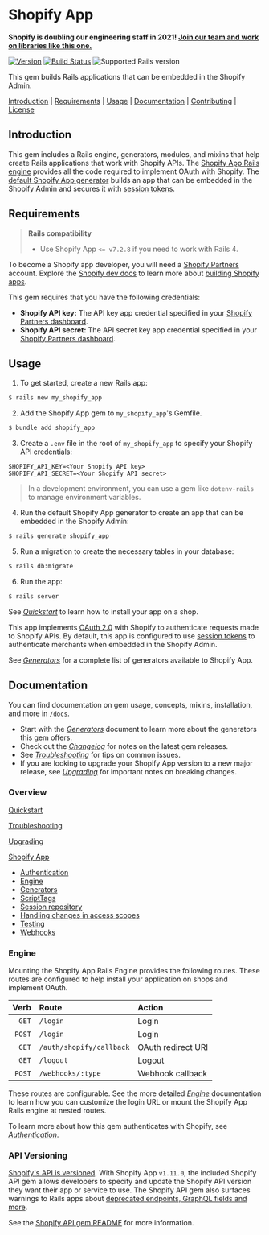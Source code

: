 # Shopify App

**Shopify is doubling our engineering staff in 2021! [Join our team and work on libraries like this one.](https://smrtr.io/5GGrK)**

[![Version][gem]][gem_url] [![Build Status](https://github.com/Shopify/shopify_app/workflows/CI/badge.svg)](https://github.com/Shopify/shopify_app/actions?query=workflow%3ACI) ![Supported Rails version][supported_rails_version]

[gem]: https://img.shields.io/gem/v/shopify_app.svg
[gem_url]: https://rubygems.org/gems/shopify_app
[supported_rails_version]: https://img.shields.io/badge/rails-%3C6.2.0-orange

This gem builds Rails applications that can be embedded in the Shopify Admin.

[Introduction](#introduction) | 
[Requirements](#requirements) | 
[Usage](#usage) | 
[Documentation](#documentation) | 
[Contributing](/CONTRIBUTING.md) |
[License](/LICENSE)


## Introduction

This gem includes a Rails engine, generators, modules, and mixins that help create Rails applications that work with Shopify APIs. The [Shopify App Rails engine](/docs/shopify_app/engine.md) provides all the code required to implement OAuth with Shopify. The [default Shopify App generator](/docs/shopify_app/generators.md#-environment-rails-generate-shopify_app) builds an app that can be embedded in the Shopify Admin and secures it with [session tokens](https://shopify.dev/concepts/apps/building-embedded-apps-using-session-tokens).

<!-- This section is linked to in `templates/shopify_app.rb.tt`. Be careful renaming this heading. -->
## Requirements

> **Rails compatibility** 
> * Use Shopify App `<= v7.2.8` if you need to work with Rails 4.

To become a Shopify app developer, you will need a [Shopify Partners](https://www.shopify.com/partners) account. Explore the [Shopify dev docs](https://shopify.dev/concepts/shopify-introduction) to learn more about [building Shopify apps](https://shopify.dev/concepts/apps).

This gem requires that you have the following credentials:

- **Shopify API key:** The API key app credential specified in your [Shopify Partners dashboard](https://partners.shopify.com/organizations). 
- **Shopify API secret:** The API secret key app credential specified in your [Shopify Partners dashboard](https://partners.shopify.com/organizations). 

## Usage

1. To get started, create a new Rails app:

``` sh
$ rails new my_shopify_app
```

2. Add the Shopify App gem to `my_shopify_app`'s Gemfile.

```sh
$ bundle add shopify_app
```

3. Create a `.env` file in the root of `my_shopify_app` to specify your Shopify API credentials:

```
SHOPIFY_API_KEY=<Your Shopify API key>
SHOPIFY_API_SECRET=<Your Shopify API secret>
```

> In a development environment, you can use a gem like `dotenv-rails` to manage environment variables. 

4. Run the default Shopify App generator to create an app that can be embedded in the Shopify Admin:

```sh
$ rails generate shopify_app
```

5. Run a migration to create the necessary tables in your database:

```sh
$ rails db:migrate
```

6. Run the app:

```sh
$ rails server
```

See [*Quickstart*](/docs/Quickstart.md) to learn how to install your app on a shop.

This app implements [OAuth 2.0](https://shopify.dev/tutorials/authenticate-with-oauth) with Shopify to authenticate requests made to Shopify APIs. By default, this app is configured to use [session tokens](https://shopify.dev/concepts/apps/building-embedded-apps-using-session-tokens) to authenticate merchants when embedded in the Shopify Admin.

See [*Generators*](/docs/shopify_app/generators.md) for a complete list of generators available to Shopify App.

## Documentation

You can find documentation on gem usage, concepts, mixins, installation, and more in [`/docs`](/docs).

* Start with the [*Generators*](/docs/shopify_app/generators.md) document to learn more about the generators this gem offers.
* Check out the [*Changelog*](/CHANGELOG.md) for notes on the latest gem releases.
* See [*Troubleshooting*](/docs/Troubleshooting.md) for tips on common issues.
* If you are looking to upgrade your Shopify App version to a new major release, see [*Upgrading*](/docs/Upgrading.md) for important notes on breaking changes.

### Overview

[Quickstart](/docs/Quickstart.md)

[Troubleshooting](/docs/Troubleshooting.md)

[Upgrading](/docs/Upgrading.md)

[Shopify App](/docs/shopify_app)
  * [Authentication](/docs/shopify_app/authentication.md)
  * [Engine](/docs/shopify_app/engine.md)
  * [Generators](/docs/shopify_app/generators.md)
  * [ScriptTags](/docs/shopify_app/script-tags.md)
  * [Session repository](/docs/shopify_app/session-repository.md)
  * [Handling changes in access scopes](/docs/shopify_app/handling-access-scopes-changes.md)
  * [Testing](/docs/shopify_app/testing.md)
  * [Webhooks](/docs/shopify_app/webhooks.md)

### Engine

Mounting the Shopify App Rails Engine provides the following routes. These routes are configured to help install your application on shops and implement OAuth.

| Verb   | Route                    | Action             |
|   ---: | :---                     | :---               |
| `GET`  | `/login`                 | Login              |
| `POST` | `/login`                 | Login              |
| `GET`  | `/auth/shopify/callback` | OAuth redirect URI |
| `GET`  | `/logout`                | Logout             |
| `POST` | `/webhooks/:type`        | Webhook callback   |

These routes are configurable. See the more detailed [*Engine*](/docs/shopify_app/engine.md) documentation to learn how you can customize the login URL or mount the Shopify App Rails engine at nested routes.

To learn more about how this gem authenticates with Shopify, see [*Authentication*](/docs/shopify_app/authentication.md).

### API Versioning

[Shopify's API is versioned](https://shopify.dev/concepts/about-apis/versioning). With Shopify App `v1.11.0`, the included Shopify API gem allows developers to specify and update the Shopify API version they want their app or service to use. The Shopify API gem also surfaces warnings to Rails apps about [deprecated endpoints, GraphQL fields and more](https://shopify.dev/concepts/about-apis/versioning#deprecation-practices).

See the [Shopify API gem README](https://github.com/Shopify/shopify_api/) for more information.
